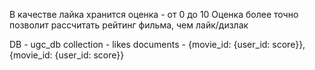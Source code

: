 В качестве лайка хранится оценка - от 0 до 10
Оценка более точно позволит рассчитать рейтинг фильма, чем лайк/дизлак

DB - ugc_db
collection - likes
documents - {movie_id: {user_id: score}}, 
           {movie_id: {user_id: score}}